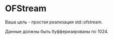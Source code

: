 # OFStream

Ваша цель - простая реализация std::ofstream.

Данные должны быть буфферизированы по 1024.